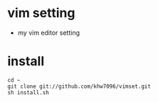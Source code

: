 # vim setting
* my vim editor setting

# install
```
cd ~
git clone git://github.com/khw7096/vimset.git
sh install.sh
```
